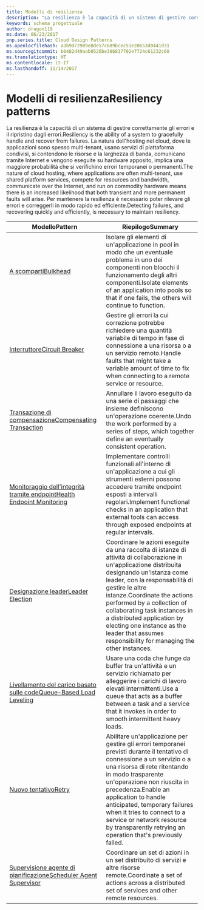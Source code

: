 ```yaml
---
title: Modelli di resilienza
description: "La resilienza è la capacità di un sistema di gestire correttamente gli errori e il ripristino dagli errori. La natura dell'hosting nel cloud, dove le applicazioni sono spesso multi-tenant, usano servizi di piattaforma condivisi, si contendono le risorse e la larghezza di banda, comunicano tramite Internet e vengono eseguite su hardware apposito, implica una maggiore probabilità che si verifichino errori temporanei o permanenti. Per mantenere la resilienza è necessario poter rilevare gli errori e correggerli in modo rapido ed efficiente."
keywords: schema progettuale
author: dragon119
ms.date: 06/23/2017
pnp.series.title: Cloud Design Patterns
ms.openlocfilehash: a3b9d72989e0de57c689bcec51e20653d0441d31
ms.sourcegitcommit: b0482d49aab0526be386837702e7724c61232c60
ms.translationtype: HT
ms.contentlocale: it-IT
ms.lasthandoff: 11/14/2017
---
```

# <a name="resiliency-patterns"></a><span data-ttu-id="69143-106">Modelli di resilienza</span><span class="sxs-lookup"><span data-stu-id="69143-106">Resiliency patterns</span></span>

<span data-ttu-id="69143-107">La resilienza è la capacità di un sistema di gestire correttamente gli errori e il ripristino dagli errori.</span><span class="sxs-lookup"><span data-stu-id="69143-107">Resiliency is the ability of a system to gracefully handle and recover from failures.</span></span> <span data-ttu-id="69143-108">La natura dell'hosting nel cloud, dove le applicazioni sono spesso multi-tenant, usano servizi di piattaforma condivisi, si contendono le risorse e la larghezza di banda, comunicano tramite Internet e vengono eseguite su hardware apposito, implica una maggiore probabilità che si verifichino errori temporanei o permanenti.</span><span class="sxs-lookup"><span data-stu-id="69143-108">The nature of cloud hosting, where applications are often multi-tenant, use shared platform services, compete for resources and bandwidth, communicate over the Internet, and run on commodity hardware means there is an increased likelihood that both transient and more permanent faults will arise.</span></span> <span data-ttu-id="69143-109">Per mantenere la resilienza è necessario poter rilevare gli errori e correggerli in modo rapido ed efficiente.</span><span class="sxs-lookup"><span data-stu-id="69143-109">Detecting failures, and recovering quickly and efficiently, is necessary to maintain resiliency.</span></span>

| <span data-ttu-id="69143-110">Modello</span><span class="sxs-lookup"><span data-stu-id="69143-110">Pattern</span></span> | <span data-ttu-id="69143-111">Riepilogo</span><span class="sxs-lookup"><span data-stu-id="69143-111">Summary</span></span> |
| ------- | ------- |
| [<span data-ttu-id="69143-112">A scomparti</span><span class="sxs-lookup"><span data-stu-id="69143-112">Bulkhead</span></span>](../bulkhead.md) | <span data-ttu-id="69143-113">Isolare gli elementi di un'applicazione in pool in modo che un eventuale problema in uno dei componenti non blocchi il funzionamento degli altri componenti.</span><span class="sxs-lookup"><span data-stu-id="69143-113">Isolate elements of an application into pools so that if one fails, the others will continue to function.</span></span> |
| [<span data-ttu-id="69143-114">Interruttore</span><span class="sxs-lookup"><span data-stu-id="69143-114">Circuit Breaker</span></span>](../circuit-breaker.md) | <span data-ttu-id="69143-115">Gestire gli errori la cui correzione potrebbe richiedere una quantità variabile di tempo in fase di connessione a una risorsa o a un servizio remoto.</span><span class="sxs-lookup"><span data-stu-id="69143-115">Handle faults that might take a variable amount of time to fix when connecting to a remote service or resource.</span></span> |
| [<span data-ttu-id="69143-116">Transazione di compensazione</span><span class="sxs-lookup"><span data-stu-id="69143-116">Compensating Transaction</span></span>](../compensating-transaction.md) | <span data-ttu-id="69143-117">Annullare il lavoro eseguito da una serie di passaggi che insieme definiscono un'operazione coerente.</span><span class="sxs-lookup"><span data-stu-id="69143-117">Undo the work performed by a series of steps, which together define an eventually consistent operation.</span></span> |
| [<span data-ttu-id="69143-118">Monitoraggio dell'integrità tramite endpoint</span><span class="sxs-lookup"><span data-stu-id="69143-118">Health Endpoint Monitoring</span></span>](../health-endpoint-monitoring.md) | <span data-ttu-id="69143-119">Implementare controlli funzionali all'interno di un'applicazione a cui gli strumenti esterni possono accedere tramite endpoint esposti a intervalli regolari.</span><span class="sxs-lookup"><span data-stu-id="69143-119">Implement functional checks in an application that external tools can access through exposed endpoints at regular intervals.</span></span> |
| [<span data-ttu-id="69143-120">Designazione leader</span><span class="sxs-lookup"><span data-stu-id="69143-120">Leader Election</span></span>](../leader-election.md) | <span data-ttu-id="69143-121">Coordinare le azioni eseguite da una raccolta di istanze di attività di collaborazione in un'applicazione distribuita designando un'istanza come leader, con la responsabilità di gestire le altre istanze.</span><span class="sxs-lookup"><span data-stu-id="69143-121">Coordinate the actions performed by a collection of collaborating task instances in a distributed application by electing one instance as the leader that assumes responsibility for managing the other instances.</span></span> |
| [<span data-ttu-id="69143-122">Livellamento del carico basato sulle code</span><span class="sxs-lookup"><span data-stu-id="69143-122">Queue-Based Load Leveling</span></span>](../queue-based-load-leveling.md) | <span data-ttu-id="69143-123">Usare una coda che funge da buffer tra un'attività e un servizio richiamato per alleggerire i carichi di lavoro elevati intermittenti.</span><span class="sxs-lookup"><span data-stu-id="69143-123">Use a queue that acts as a buffer between a task and a service that it invokes in order to smooth intermittent heavy loads.</span></span> |
| [<span data-ttu-id="69143-124">Nuovo tentativo</span><span class="sxs-lookup"><span data-stu-id="69143-124">Retry</span></span>](../retry.md) | <span data-ttu-id="69143-125">Abilitare un'applicazione per gestire gli errori temporanei previsti durante il tentativo di connessione a un servizio o a una risorsa di rete ritentando in modo trasparente un'operazione non riuscita in precedenza.</span><span class="sxs-lookup"><span data-stu-id="69143-125">Enable an application to handle anticipated, temporary failures when it tries to connect to a service or network resource by transparently retrying an operation that's previously failed.</span></span> |
| [<span data-ttu-id="69143-126">Supervisione agente di pianificazione</span><span class="sxs-lookup"><span data-stu-id="69143-126">Scheduler Agent Supervisor</span></span>](../scheduler-agent-supervisor.md) | <span data-ttu-id="69143-127">Coordinare un set di azioni in un set distribuito di servizi e altre risorse remote.</span><span class="sxs-lookup"><span data-stu-id="69143-127">Coordinate a set of actions across a distributed set of services and other remote resources.</span></span> |